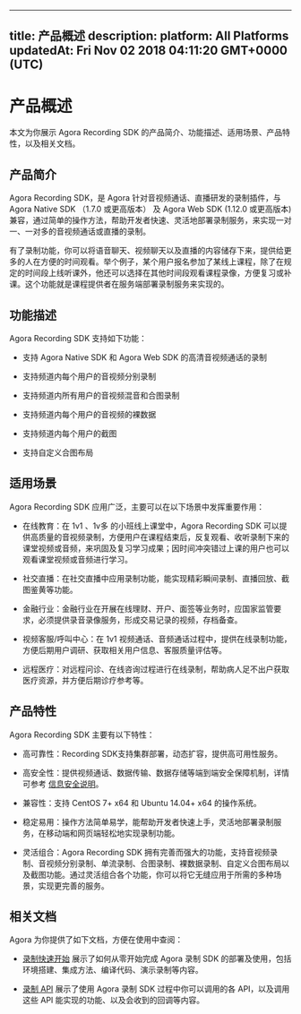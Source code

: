 
---
title: 产品概述
description: 
platform: All Platforms
updatedAt: Fri Nov 02 2018 04:11:20 GMT+0000 (UTC)
---
# 产品概述
本文为你展示 Agora Recording SDK 的产品简介、功能描述、适用场景、产品特性，以及相关文档。

## 产品简介

Agora Recording SDK，是 Agora 针对音视频通话、直播研发的录制插件，与 Agora Native SDK （1.7.0 或更高版本） 及 Agora Web SDK \(1.12.0 或更高版本\) 兼容，通过简单的操作方法，帮助开发者快速、灵活地部署录制服务，来实现一对一、一对多的音视频通话或直播的录制。

有了录制功能，你可以将语音聊天、视频聊天以及直播的内容储存下来，提供给更多的人在方便的时间观看。举个例子，某个用户报名参加了某线上课程，除了在规定的时间段上线听课外，他还可以选择在其他时间段观看课程录像，方便复习或补课。这个功能就是课程提供者在服务端部署录制服务来实现的。

## 功能描述

Agora Recording SDK 支持如下功能：

-   支持 Agora Native SDK 和 Agora Web SDK 的高清音视频通话的录制

-   支持频道内每个用户的音视频分别录制

-   支持频道内所有用户的音视频混音和合图录制

-   支持频道内每个用户的音视频的裸数据

-   支持频道内每个用户的截图

-   支持自定义合图布局


## 适用场景

Agora Recording SDK 应用广泛，主要可以在以下场景中发挥重要作用：

-   在线教育：在 1v1 、1v多 的小班线上课堂中，Agora Recording SDK 可以提供高质量的音视频录制，方便用户在课程结束后，反复观看、收听录制下来的课堂视频或音频，来巩固及复习学习成果；因时间冲突错过上课的用户也可以观看课堂视频或音频进行学习。

-   社交直播：在社交直播中应用录制功能，能实现精彩瞬间录制、直播回放、截图鉴黄等功能。

-   金融行业：金融行业在开展在线理财、开户、面签等业务时，应国家监管要求，必须提供录音录像服务，形成交易记录的视频，存档备查。

-   视频客服/呼叫中心：在 1v1 视频通话、音频通话过程中，提供在线录制功能，方便后期用户调研、获取相关用户信息、客服质量评估等。

-   远程医疗：对远程问诊、在线咨询过程进行在线录制，帮助病人足不出户获取医疗资源，并方便后期诊疗参考等。


## 产品特性

Agora Recording SDK 主要有以下特性：

-   高可靠性：Recording SDK支持集群部署，动态扩容，提供高可用性服务。

-   高安全性：提供视频通话、数据传输、数据存储等端到端安全保障机制，详情可参考 [信息安全说明](../../cn/Agora%20Platform/security.md)。

-   兼容性：支持 CentOS 7+ x64 和 Ubuntu 14.04+ x64 的操作系统。

-   稳定易用：操作方法简单易学，能帮助开发者快速上手，灵活地部署录制服务，在移动端和网页端轻松地实现录制功能。

-   灵活组合：Agora Recording SDK 拥有完善而强大的功能，支持音视频录制、音视频分别录制、单流录制、合图录制、裸数据录制、自定义合图布局以及截图功能。通过灵活组合各个功能，你可以将它无缝应用于所需的多种场景，实现更完善的服务。


## 相关文档

Agora 为你提供了如下文档，方便在使用中查阅：

-   [录制快速开始](../../cn/Quickstart%20Guide/recording_cpp-1.md) 展示了如何从零开始完成 Agora 录制 SDK 的部署及使用，包括环境搭建、集成方法、编译代码、演示录制等内容。

-   [录制 API](../../cn/API%20Reference/recording_cpp.md) 展示了使用 Agora 录制 SDK 过程中你可以调用的各 API，以及调用这些 API 能实现的功能、以及会收到的回调等内容。



